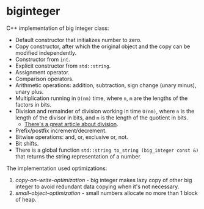 # biginteger
C++ implementation of big integer class:
* Default constructor that initializes number to zero.
* Copy constructor, after which the original object and the copy can be modified independently.
* Constructor from `int`.
* Explicit constructor from `std::string`.
* Assignment operator.
* Comparison operators.
* Arithmetic operations: addition, subtraction, sign change (unary minus), unary plus.
* Multiplication running in `O(nm)` time, where `n`, `m` are the lengths of the factors in bits.
* Division and remainder of division working in time `O(nm)`, where `n` is the length of the divisor in bits, and `m` is the length of the quotient in bits.
  * [There's a great article about division](http://surface.syr.edu/cgi/viewcontent.cgi?article=1162&context=eecs_techreports).
* Prefix/postfix increment/decrement.
* Bitwise operations: and, or, exclusive or, not.
* Bit shifts.
* There is a global function `std::string to_string (big_integer const &)` that returns the string representation of a number.

The implementation used optimizations:
1. _copy-on-write-optimization_ - big integer makes lazy copy of other big integer to avoid redundant data copying when it's not necessary.
2. _small-object-optimization_ - small numbers allocate no more than 1 block of heap.
